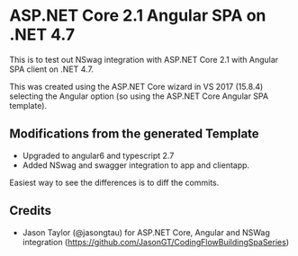 # ASP.NET Core 2.1 Angular SPA on .NET 4.7

This is to test out NSwag integration with ASP.NET Core 2.1 with Angular SPA client on .NET 4.7.

This was created using the ASP.NET Core wizard in VS 2017 (15.8.4) selecting the Angular option (so using the ASP.NET Core Angular SPA template).

## Modifications from the generated Template

 - Upgraded to angular6 and typescript 2.7
 - Added NSwag and swagger integration to app and clientapp.

Easiest way to see the differences is to diff the commits.


## Credits

 - Jason Taylor (@jasongtau) for ASP.NET Core, Angular and NSWag integration (https://github.com/JasonGT/CodingFlowBuildingSpaSeries)
